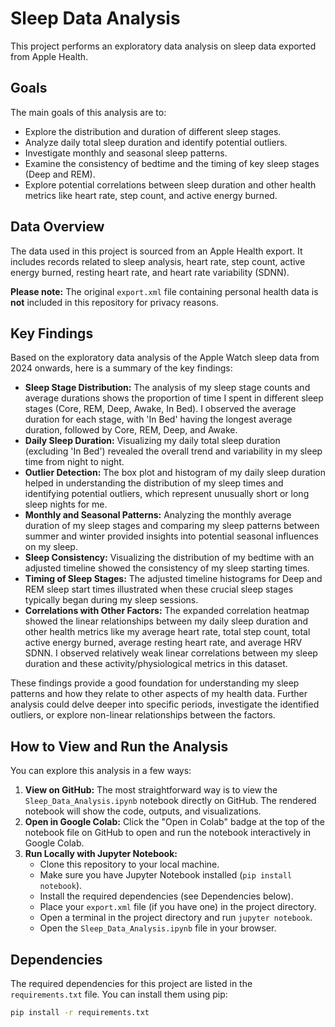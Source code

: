 # Sleep Data Analysis

This project performs an exploratory data analysis on sleep data exported from Apple Health.

## Goals

The main goals of this analysis are to:
- Explore the distribution and duration of different sleep stages.
- Analyze daily total sleep duration and identify potential outliers.
- Investigate monthly and seasonal sleep patterns.
- Examine the consistency of bedtime and the timing of key sleep stages (Deep and REM).
- Explore potential correlations between sleep duration and other health metrics like heart rate, step count, and active energy burned.

## Data Overview

The data used in this project is sourced from an Apple Health export. It includes records related to sleep analysis, heart rate, step count, active energy burned, resting heart rate, and heart rate variability (SDNN).

**Please note:** The original `export.xml` file containing personal health data is **not** included in this repository for privacy reasons.

## Key Findings

Based on the exploratory data analysis of the Apple Watch sleep data from 2024 onwards, here is a summary of the key findings:

*   **Sleep Stage Distribution:** The analysis of my sleep stage counts and average durations shows the proportion of time I spent in different sleep stages (Core, REM, Deep, Awake, In Bed). I observed the average duration for each stage, with 'In Bed' having the longest average duration, followed by Core, REM, Deep, and Awake.
*   **Daily Sleep Duration:** Visualizing my daily total sleep duration (excluding 'In Bed') revealed the overall trend and variability in my sleep time from night to night.
*   **Outlier Detection:** The box plot and histogram of my daily sleep duration helped in understanding the distribution of my sleep times and identifying potential outliers, which represent unusually short or long sleep nights for me.
*   **Monthly and Seasonal Patterns:** Analyzing the monthly average duration of my sleep stages and comparing my sleep patterns between summer and winter provided insights into potential seasonal influences on my sleep.
*   **Sleep Consistency:** Visualizing the distribution of my bedtime with an adjusted timeline showed the consistency of my sleep starting times.
*   **Timing of Sleep Stages:** The adjusted timeline histograms for Deep and REM sleep start times illustrated when these crucial sleep stages typically began during my sleep sessions.
*   **Correlations with Other Factors:** The expanded correlation heatmap showed the linear relationships between my daily sleep duration and other health metrics like my average heart rate, total step count, total active energy burned, average resting heart rate, and average HRV SDNN. I observed relatively weak linear correlations between my sleep duration and these activity/physiological metrics in this dataset.

These findings provide a good foundation for understanding my sleep patterns and how they relate to other aspects of my health data. Further analysis could delve deeper into specific periods, investigate the identified outliers, or explore non-linear relationships between the factors.

## How to View and Run the Analysis

You can explore this analysis in a few ways:

1.  **View on GitHub:** The most straightforward way is to view the `Sleep_Data_Analysis.ipynb` notebook directly on GitHub. The rendered notebook will show the code, outputs, and visualizations.
2.  **Open in Google Colab:** Click the "Open in Colab" badge at the top of the notebook file on GitHub to open and run the notebook interactively in Google Colab.
3.  **Run Locally with Jupyter Notebook:**
    *   Clone this repository to your local machine.
    *   Make sure you have Jupyter Notebook installed (`pip install notebook`).
    *   Install the required dependencies (see Dependencies below).
    *   Place your `export.xml` file (if you have one) in the project directory.
    *   Open a terminal in the project directory and run `jupyter notebook`.
    *   Open the `Sleep_Data_Analysis.ipynb` file in your browser.

## Dependencies

The required dependencies for this project are listed in the `requirements.txt` file. You can install them using pip:

```bash
pip install -r requirements.txt
```
